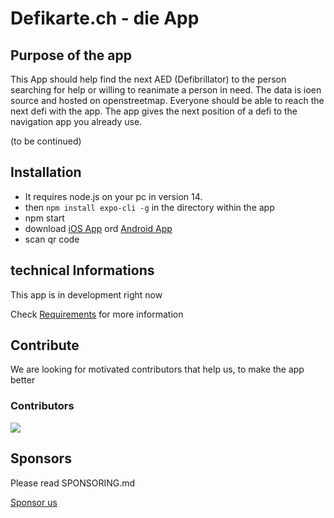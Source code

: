 # Defikarte.ch - die App

## Purpose of the app

This App should help find the next AED (Defibrillator) to the person searching for help or willing to reanimate a person in need.
The data is ioen source and hosted on openstreetmap. Everyone should be able to reach the next defi with the app. The app gives the next position of a defi to the navigation app you already use.

(to be continued)

## Installation

* It requires node.js on your pc in version 14.
* then `npm install expo-cli -g` in the directory within the app
* npm start
* download [iOS App](https://apps.apple.com/ch/app/expo-client/id982107779) ord [Android App](https://play.google.com/store/apps/details?id=host.exp.exponent&hl=de_CH&gl=US)
* scan qr code

## technical Informations

This app is in development right now

Check [Requirements](Requirements.md) for more information

## Contribute

We are looking for motivated contributors that help us, to make the app better

### Contributors

<a href="https://github.com/chnuessli/defikarte.ch-app/graphs/contributors">
  <img src="https://contributors-img.web.app/image?repo=chnuessli/defikarte.ch-app" />
</a>

## Sponsors

Please read SPONSORING.md

[Sponsor us](https://github.com/sponsors/chnuessli)